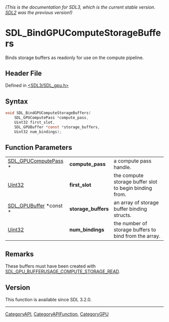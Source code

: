 ###### (This is the documentation for SDL3, which is the current stable version. [SDL2](https://wiki.libsdl.org/SDL2/) was the previous version!)
# SDL_BindGPUComputeStorageBuffers

Binds storage buffers as readonly for use on the compute pipeline.

## Header File

Defined in [<SDL3/SDL_gpu.h>](https://github.com/libsdl-org/SDL/blob/main/include/SDL3/SDL_gpu.h)

## Syntax

```c
void SDL_BindGPUComputeStorageBuffers(
    SDL_GPUComputePass *compute_pass,
    Uint32 first_slot,
    SDL_GPUBuffer *const *storage_buffers,
    Uint32 num_bindings);
```

## Function Parameters

|                                            |                     |                                                        |
| ------------------------------------------ | ------------------- | ------------------------------------------------------ |
| [SDL_GPUComputePass](SDL_GPUComputePass) * | **compute_pass**    | a compute pass handle.                                 |
| [Uint32](Uint32)                           | **first_slot**      | the compute storage buffer slot to begin binding from. |
| [SDL_GPUBuffer](SDL_GPUBuffer) *const *    | **storage_buffers** | an array of storage buffer binding structs.            |
| [Uint32](Uint32)                           | **num_bindings**    | the number of storage buffers to bind from the array.  |

## Remarks

These buffers must have been created with
[SDL_GPU_BUFFERUSAGE_COMPUTE_STORAGE_READ](SDL_GPU_BUFFERUSAGE_COMPUTE_STORAGE_READ).

## Version

This function is available since SDL 3.2.0.

----
[CategoryAPI](CategoryAPI), [CategoryAPIFunction](CategoryAPIFunction), [CategoryGPU](CategoryGPU)

